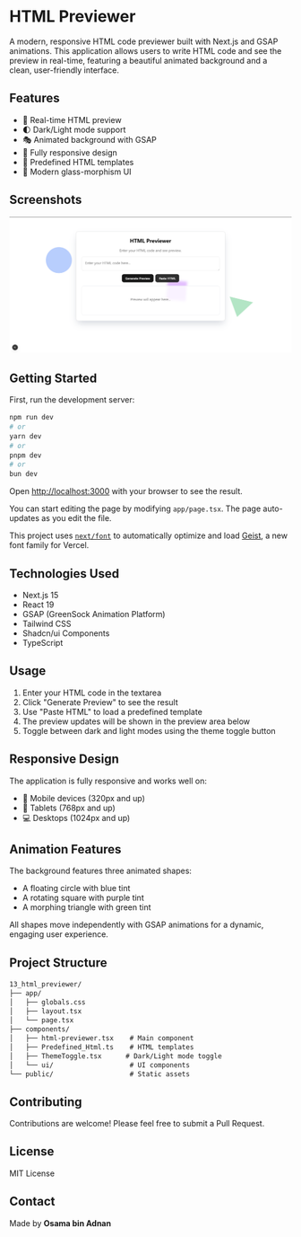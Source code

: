 # HTML Previewer

A modern, responsive HTML code previewer built with Next.js and GSAP animations. This application allows users to write HTML code and see the preview in real-time, featuring a beautiful animated background and a clean, user-friendly interface.

## Features

- 🎨 Real-time HTML preview
- 🌓 Dark/Light mode support
- 🎭 Animated background with GSAP
- 📱 Fully responsive design
- 🎯 Predefined HTML templates
- 🌟 Modern glass-morphism UI

## Screenshots

![HTML Previewer](public/screenshot.png)


## Getting Started

First, run the development server:

```bash
npm run dev
# or
yarn dev
# or
pnpm dev
# or
bun dev
```

Open [http://localhost:3000](http://localhost:3000) with your browser to see the result.

You can start editing the page by modifying `app/page.tsx`. The page auto-updates as you edit the file.

This project uses [`next/font`](https://nextjs.org/docs/app/building-your-application/optimizing/fonts) to automatically optimize and load [Geist](https://vercel.com/font), a new font family for Vercel.

## Technologies Used

- Next.js 15
- React 19
- GSAP (GreenSock Animation Platform)
- Tailwind CSS
- Shadcn/ui Components
- TypeScript

## Usage

1. Enter your HTML code in the textarea
2. Click "Generate Preview" to see the result
3. Use "Paste HTML" to load a predefined template
4. The preview updates will be shown in the preview area below
5. Toggle between dark and light modes using the theme toggle button

## Responsive Design

The application is fully responsive and works well on:
- 📱 Mobile devices (320px and up)
- 📱 Tablets (768px and up)
- 💻 Desktops (1024px and up)

## Animation Features

The background features three animated shapes:
- A floating circle with blue tint
- A rotating square with purple tint
- A morphing triangle with green tint

All shapes move independently with GSAP animations for a dynamic, engaging user experience.

## Project Structure

```
13_html_previewer/
├── app/
│   ├── globals.css
│   ├── layout.tsx
│   └── page.tsx
├── components/
│   ├── html-previewer.tsx    # Main component
│   ├── Predefined_Html.ts    # HTML templates
│   ├── ThemeToggle.tsx      # Dark/Light mode toggle
│   └── ui/                   # UI components
└── public/                   # Static assets
```

## Contributing

Contributions are welcome! Please feel free to submit a Pull Request.

## License

MIT License

## Contact

Made by **Osama bin Adnan**
